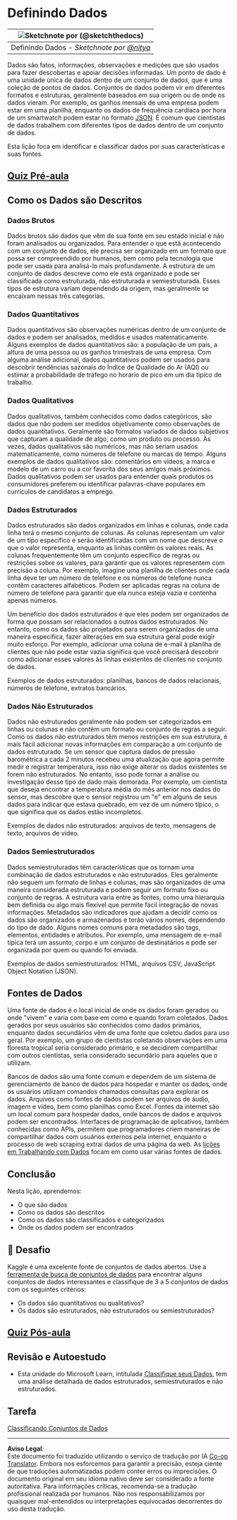 <!--
CO_OP_TRANSLATOR_METADATA:
{
  "original_hash": "12339119c0165da569a93ddba05f9339",
  "translation_date": "2025-09-06T08:37:11+00:00",
  "source_file": "1-Introduction/03-defining-data/README.md",
  "language_code": "br"
}
-->
# Definindo Dados

|![ Sketchnote por [(@sketchthedocs)](https://sketchthedocs.dev) ](../../sketchnotes/03-DefiningData.png)|
|:---:|
|Definindo Dados - _Sketchnote por [@nitya](https://twitter.com/nitya)_ |

Dados são fatos, informações, observações e medições que são usados para fazer descobertas e apoiar decisões informadas. Um ponto de dado é uma unidade única de dados dentro de um conjunto de dados, que é uma coleção de pontos de dados. Conjuntos de dados podem vir em diferentes formatos e estruturas, geralmente baseados em sua origem ou de onde os dados vieram. Por exemplo, os ganhos mensais de uma empresa podem estar em uma planilha, enquanto os dados de frequência cardíaca por hora de um smartwatch podem estar no formato [JSON](https://stackoverflow.com/a/383699). É comum que cientistas de dados trabalhem com diferentes tipos de dados dentro de um conjunto de dados.

Esta lição foca em identificar e classificar dados por suas características e suas fontes.

## [Quiz Pré-aula](https://ff-quizzes.netlify.app/en/ds/quiz/4)

## Como os Dados são Descritos

### Dados Brutos
Dados brutos são dados que vêm de sua fonte em seu estado inicial e não foram analisados ou organizados. Para entender o que está acontecendo com um conjunto de dados, ele precisa ser organizado em um formato que possa ser compreendido por humanos, bem como pela tecnologia que pode ser usada para analisá-lo mais profundamente. A estrutura de um conjunto de dados descreve como ele está organizado e pode ser classificada como estruturada, não estruturada e semiestruturada. Esses tipos de estrutura variam dependendo da origem, mas geralmente se encaixam nessas três categorias.

### Dados Quantitativos
Dados quantitativos são observações numéricas dentro de um conjunto de dados e podem ser analisados, medidos e usados matematicamente. Alguns exemplos de dados quantitativos são: a população de um país, a altura de uma pessoa ou os ganhos trimestrais de uma empresa. Com alguma análise adicional, dados quantitativos podem ser usados para descobrir tendências sazonais do Índice de Qualidade do Ar (AQI) ou estimar a probabilidade de tráfego no horário de pico em um dia típico de trabalho.

### Dados Qualitativos
Dados qualitativos, também conhecidos como dados categóricos, são dados que não podem ser medidos objetivamente como observações de dados quantitativos. Geralmente são formatos variados de dados subjetivos que capturam a qualidade de algo, como um produto ou processo. Às vezes, dados qualitativos são numéricos, mas não seriam usados matematicamente, como números de telefone ou marcas de tempo. Alguns exemplos de dados qualitativos são: comentários em vídeos, a marca e modelo de um carro ou a cor favorita dos seus amigos mais próximos. Dados qualitativos podem ser usados para entender quais produtos os consumidores preferem ou identificar palavras-chave populares em currículos de candidatos a emprego.

### Dados Estruturados
Dados estruturados são dados organizados em linhas e colunas, onde cada linha terá o mesmo conjunto de colunas. As colunas representam um valor de um tipo específico e serão identificadas com um nome que descreve o que o valor representa, enquanto as linhas contêm os valores reais. As colunas frequentemente têm um conjunto específico de regras ou restrições sobre os valores, para garantir que os valores representem com precisão a coluna. Por exemplo, imagine uma planilha de clientes onde cada linha deve ter um número de telefone e os números de telefone nunca contêm caracteres alfabéticos. Podem ser aplicadas regras na coluna de número de telefone para garantir que ela nunca esteja vazia e contenha apenas números.

Um benefício dos dados estruturados é que eles podem ser organizados de forma que possam ser relacionados a outros dados estruturados. No entanto, como os dados são projetados para serem organizados de uma maneira específica, fazer alterações em sua estrutura geral pode exigir muito esforço. Por exemplo, adicionar uma coluna de e-mail à planilha de clientes que não pode estar vazia significa que você precisará descobrir como adicionar esses valores às linhas existentes de clientes no conjunto de dados.

Exemplos de dados estruturados: planilhas, bancos de dados relacionais, números de telefone, extratos bancários.

### Dados Não Estruturados
Dados não estruturados geralmente não podem ser categorizados em linhas ou colunas e não contêm um formato ou conjunto de regras a seguir. Como os dados não estruturados têm menos restrições em sua estrutura, é mais fácil adicionar novas informações em comparação a um conjunto de dados estruturado. Se um sensor que captura dados de pressão barométrica a cada 2 minutos recebeu uma atualização que agora permite medir e registrar temperatura, isso não exige alterar os dados existentes se forem não estruturados. No entanto, isso pode tornar a análise ou investigação desse tipo de dado mais demorada. Por exemplo, um cientista que deseja encontrar a temperatura média do mês anterior nos dados do sensor, mas descobre que o sensor registrou um "e" em alguns de seus dados para indicar que estava quebrado, em vez de um número típico, o que significa que os dados estão incompletos.

Exemplos de dados não estruturados: arquivos de texto, mensagens de texto, arquivos de vídeo.

### Dados Semiestruturados
Dados semiestruturados têm características que os tornam uma combinação de dados estruturados e não estruturados. Eles geralmente não seguem um formato de linhas e colunas, mas são organizados de uma maneira considerada estruturada e podem seguir um formato fixo ou conjunto de regras. A estrutura varia entre as fontes, como uma hierarquia bem definida ou algo mais flexível que permite fácil integração de novas informações. Metadados são indicadores que ajudam a decidir como os dados são organizados e armazenados e terão vários nomes, dependendo do tipo de dado. Alguns nomes comuns para metadados são tags, elementos, entidades e atributos. Por exemplo, uma mensagem de e-mail típica terá um assunto, corpo e um conjunto de destinatários e pode ser organizada por quem ou quando foi enviada.

Exemplos de dados semiestruturados: HTML, arquivos CSV, JavaScript Object Notation (JSON).

## Fontes de Dados

Uma fonte de dados é o local inicial de onde os dados foram gerados ou onde "vivem" e varia com base em como e quando foram coletados. Dados gerados por seus usuários são conhecidos como dados primários, enquanto dados secundários vêm de uma fonte que coletou dados para uso geral. Por exemplo, um grupo de cientistas coletando observações em uma floresta tropical seria considerado primário, e se decidirem compartilhar com outros cientistas, seria considerado secundário para aqueles que o utilizam.

Bancos de dados são uma fonte comum e dependem de um sistema de gerenciamento de banco de dados para hospedar e manter os dados, onde os usuários utilizam comandos chamados consultas para explorar os dados. Arquivos como fontes de dados podem ser arquivos de áudio, imagem e vídeo, bem como planilhas como Excel. Fontes da internet são um local comum para hospedar dados, onde bancos de dados e arquivos podem ser encontrados. Interfaces de programação de aplicativos, também conhecidas como APIs, permitem que programadores criem maneiras de compartilhar dados com usuários externos pela internet, enquanto o processo de web scraping extrai dados de uma página da web. As [lições em Trabalhando com Dados](../../../../../../../../../2-Working-With-Data) focam em como usar várias fontes de dados.

## Conclusão

Nesta lição, aprendemos:

- O que são dados
- Como os dados são descritos
- Como os dados são classificados e categorizados
- Onde os dados podem ser encontrados

## 🚀 Desafio

Kaggle é uma excelente fonte de conjuntos de dados abertos. Use a [ferramenta de busca de conjuntos de dados](https://www.kaggle.com/datasets) para encontrar alguns conjuntos de dados interessantes e classifique de 3 a 5 conjuntos de dados com os seguintes critérios:

- Os dados são quantitativos ou qualitativos?
- Os dados são estruturados, não estruturados ou semiestruturados?

## [Quiz Pós-aula](https://ff-quizzes.netlify.app/en/ds/quiz/5)

## Revisão e Autoestudo

- Esta unidade do Microsoft Learn, intitulada [Classifique seus Dados](https://docs.microsoft.com/en-us/learn/modules/choose-storage-approach-in-azure/2-classify-data), tem uma análise detalhada de dados estruturados, semiestruturados e não estruturados.

## Tarefa

[Classificando Conjuntos de Dados](assignment.md)

---

**Aviso Legal**:  
Este documento foi traduzido utilizando o serviço de tradução por IA [Co-op Translator](https://github.com/Azure/co-op-translator). Embora nos esforcemos para garantir a precisão, esteja ciente de que traduções automatizadas podem conter erros ou imprecisões. O documento original em seu idioma nativo deve ser considerado a fonte autoritativa. Para informações críticas, recomenda-se a tradução profissional realizada por humanos. Não nos responsabilizamos por quaisquer mal-entendidos ou interpretações equivocadas decorrentes do uso desta tradução.